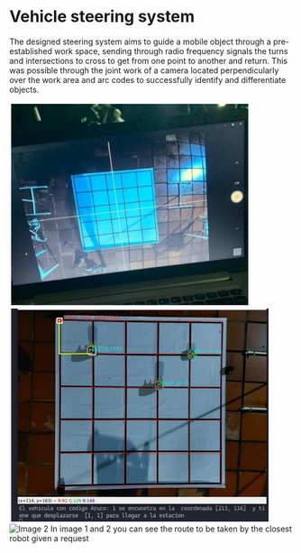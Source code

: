 # Vehicle steering system

The designed steering system aims to guide a mobile object through a pre-established work space, sending through radio frequency signals the turns and intersections to cross to get from one point to another and return. This was possible through the joint work of a camera located perpendicularly over the work area and arc codes to successfully identify and differentiate objects.


![View of the master control computer](Img/Resultados3.png)
![Image 1](Img/Resultados2.png)
![Image 2](Img/Resultados1.png)
In image 1 and 2 you can see the route to be taken by the closest robot given a request
